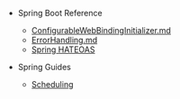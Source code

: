 - Spring Boot Reference
    - [ConfigurableWebBindingInitializer.md](https://github.com/chori84/til/blob/master/SpringBoot/Reference_YouTube/ConfigurableWebBindingInitializer.md)
    - [ErrorHandling.md](https://github.com/chori84/til/blob/master/SpringBoot/Reference_YouTube/ErrorHandling.md)
    - [Spring HATEOAS](https://github.com/chori84/til/blob/master/SpringBoot/Reference_YouTube/SpringHateos.md)
    
- Spring Guides
    - [Scheduling](https://github.com/jongno-study/schedulingAndBatch/tree/chori84/scheduling-tasks)